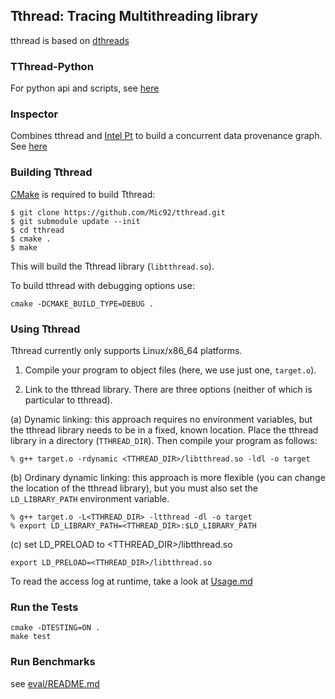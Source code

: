 Tthread: Tracing Multithreading library
----------------------------------------

tthread is based on [dthreads](https://github.com/emeryberger/dthreads)

### TThread-Python ###

For python api and scripts, see [here](src/tthread-python/README.md)

### Inspector ###

Combines tthread and [Intel Pt](https://software.intel.com/en-us/blogs/2013/09/18/processor-tracing)
to build a concurrent data provenance graph. See [here](src/inspector/README.md)

### Building Tthread ###

[CMake](http://www.cmake.org/) is required to build Tthread:

```
$ git clone https://github.com/Mic92/tthread.git
$ git submodule update --init
$ cd tthread
$ cmake .
$ make
```

This will build the Tthread library (`libtthread.so`).

To build tthread with debugging options use:

```
cmake -DCMAKE_BUILD_TYPE=DEBUG .
```

### Using Tthread ###

Tthread currently only supports Linux/x86\_64 platforms.

1. Compile your program to object files (here, we use just one, `target.o`).

2. Link to the tthread library. There are three options (neither of which
   is particular to tthread).

  (a) Dynamic linking: this approach requires no environment variables,
      but the tthread library needs to be in a fixed, known location.
      Place the tthread library in a directory (`TTHREAD_DIR`).
      Then compile your program as follows:

```
% g++ target.o -rdynamic <TTHREAD_DIR>/libtthread.so -ldl -o target
```

  (b) Ordinary dynamic linking: this approach is more flexible (you can
      change the location of the tthread library), but you must also
      set the `LD_LIBRARY_PATH` environment variable.

```
% g++ target.o -L<TTHREAD_DIR> -ltthread -dl -o target
% export LD_LIBRARY_PATH=<TTHREAD_DIR>:$LD_LIBRARY_PATH
```

  (c) set LD_PRELOAD to <TTHREAD_DIR>/libtthread.so

```
export LD_PRELOAD=<TTHREAD_DIR>/libtthread.so
```

To read the access log at runtime, take a look at [Usage.md](Usage.md)

### Run the Tests ###

```
cmake -DTESTING=ON .
make test
```

### Run Benchmarks ###

see [eval/README.md](eval/README.md)
